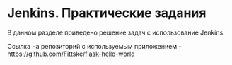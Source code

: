 # Jenkins. Практические задания
В данном разделе приведено решение задач с использование Jenkins.

Ссылка на репозиторий с используемым приложением - https://github.com/Fittske/flask-hello-world